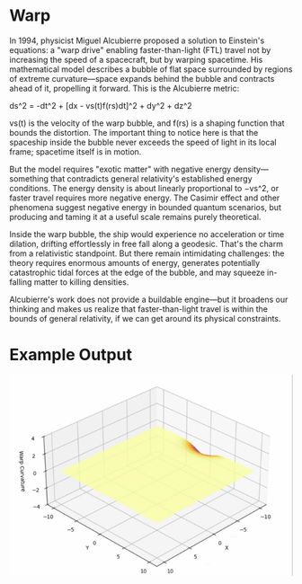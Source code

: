 # Warp

In 1994, physicist Miguel Alcubierre proposed a solution to Einstein's equations: a "warp drive" enabling faster-than-light (FTL) travel not by increasing the speed of a spacecraft, but by warping spacetime. His mathematical model describes a bubble of flat space surrounded by regions of extreme curvature—space expands behind the bubble and contracts ahead of it, propelling it forward. This is the Alcubierre metric:

ds^2 = -dt^2 + [dx - vs(t)f(rs)dt]^2 + dy^2 + dz^2

vs(t) is the velocity of the warp bubble, and f(rs) is a shaping function that bounds the distortion. The important thing to notice here is that the spaceship inside the bubble never exceeds the speed of light in its local frame; spacetime itself is in motion.

But the model requires "exotic matter" with negative energy density—something that contradicts general relativity's established energy conditions. The energy density is about linearly proportional to −vs^2, or faster travel requires more negative energy. The Casimir effect and other phenomena suggest negative energy in bounded quantum scenarios, but producing and taming it at a useful scale remains purely theoretical.

Inside the warp bubble, the ship would experience no acceleration or time dilation, drifting effortlessly in free fall along a geodesic. That's the charm from a relativistic standpoint. But there remain intimidating challenges: the theory requires enormous amounts of energy, generates potentially catastrophic tidal forces at the edge of the bubble, and may squeeze in-falling matter to killing densities.

Alcubierre's work does not provide a buildable engine—but it broadens our thinking and makes us realize that faster-than-light travel is within the bounds of general relativity, if we can get around its physical constraints.

# Example Output

![Warp-Drive](https://github.com/akid12345/Warp/blob/main/WDrive.gif)
